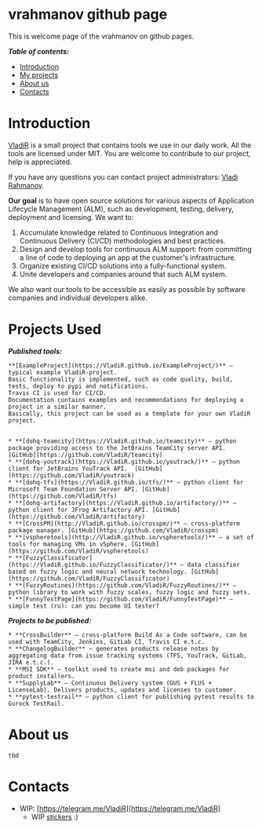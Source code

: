 vrahmanov github page
============================================================
This is welcome page of the vrahmanov on github pages.


***Table of contents:***
- [Introduction](#Introduction)
- [My projects](#Links)
- [About us](#About)
- [Contacts](#Contacts) 


# Introduction <a name="Introduction"></a>

[VladiR](https://github.com/VladiR) is a small project that contains tools we use in our daily work. All the tools are licensed under MIT.
You are welcome to contribute to our project, help is appreciated.

If you have any questions you can contact project administrators: [Vladi Rahmanov](https://github.com/vrahmanov).

**Our goal** is to have open source solutions for various aspects of Application Lifecycle Management (ALM), such as development, testing, delivery, deployment and licensing. 
We want to:
1. Accumulate knowledge related to Continuous Integration and Continuous Delivery (CI/CD) methodologies and best practices.
2. Design and develop tools for continuous ALM support: from committing a line of code to deploying an app at the customer's infrastructure.
3. Organize existing CI/CD solutions into a fully-functional system.
4. Unite developers and companies around that such ALM system.

We also want our tools to be accessible as easily as possible by software companies and individual developers alike.

# Projects Used <a name="Links"></a>

***Published tools:***
```
**[ExampleProject](https://VladiR.github.io/ExampleProject/)** — typical example VladiR-project.
Basic functionality is implemented, such as code quality, build, tests, deploy to pypi and notifications.
Travis CI is used for CI/CD.
Documentation contains examples and recommendations for deploying a project in a similar manner.
Basically, this project can be used as a template for your own VladiR project.


* **[dohq-teamcity](https://VladiR.github.io/teamcity)** — python package providing access to the JetBrains TeamCity server API. [GitHub](https://github.com/VladiR/teamcity)
* **[dohq-youtrack](https://VladiR.github.io/youtrack/)** — python client for JetBrains YouTrack API.  [GitHub](https://github.com/VladiR/youtrack)
* **[dohq-tfs](https://VladiR.github.io/tfs/)** — python client for Microsoft Team Foundation Server API. [GitHub](https://github.com/VladiR/tfs)
* **[dohq-artifactory](https://VladiR.github.io/artifactory/)** — python client for JFrog Artifactory API. [GitHub](https://github.com/VladiR/artifactory)
* **[CrossPM](http://VladiR.github.io/crosspm/)** — cross-platform package manager. [GitHub](https://github.com/VladiR/crosspm)
* **[vspheretools](http://VladiR.github.io/vspheretools/)** — a set of tools for managing VMs in vSphere. [GitHub](https://github.com/VladiR/vspheretools)
* **[FuzzyClassificator](https://VladiR.github.io/FuzzyClassificator/)** — data classifier based on fuzzy logic and neural network technology. [GitHub](https://github.com/VladiR/FuzzyClassificator)
* **[FuzzyRoutines](https://github.com/VladiR/FuzzyRoutines/)** — python library to work with fuzzy scales, fuzzy logic and fuzzy sets.
* **[FunnyTestPage](https://github.com/VladiR/FunnyTestPage)** — simple test (ru): can you become UI tester?
```
***Projects to be published:***
```
* **CrossBuilder** — cross-platform Build As a Code software, can be used with TeamCity, Jenkins, GitLab CI, Travis CI e.t.c. 
* **ChangelogBuilder** — generates products release notes by aggregating data from issue tracking systems (TFS, YouTrack, GitLab, JIRA e.t.c.). 
* **MSI SDK** — toolkit used to create msi and deb packages for product installers.
* **SupplyLab** — Continuous Delivery system (GUS + FLUS + LicenseLab). Delivers products, updates and licenses to customer.
* **pytest-testrail** — python client for publishing pytest results to Gurock TestRail.
```

# About us <a name="About"></a>
```
tbd
```
# Contacts <a name="Contacts"></a>

- WIP: [https://telegram.me/VladiR](https://telegram.me/VladiR)
    - WIP [stickers](https://telegram.me/addstickers/vladir) :)
